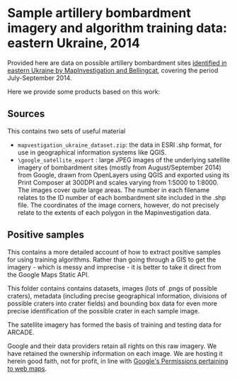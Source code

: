 # Sample artillery bombardment imagery and algorithm training data: eastern Ukraine, 2014

Provided here are data on possible artillery bombardment sites [identified in eastern Ukraine by MapInvestigation and Bellingcat](http://mapinvestigation.blogspot.co.uk/2015/07/smoking-grads-evidence-of-90-cross.html), covering the period July-September 2014.

Here we provide some products based on this work:

## Sources

This contains two sets of useful material

* `mapvestigation_ukraine_dataset.zip`: the data in ESRI .shp format, for use in geographical information systems like QGIS.
* `\google_satellite_export` : large JPEG images of the underlying satellite imagery of bombardment sites (mostly from August/September 2014) from Google, drawn from OpenLayers using QGIS and exported using its Print Composer at 300DPI and scales varying from 1:5000 to 1:8000. The images cover quite large areas. The number in each filename relates to the ID number of each bombardment site included in the .shp file. The coordinates of the image corners, however, do not precisely relate to the extents of each polygon in the Mapinvestigation data.

## Positive samples

This contains a more detailed account of how to extract positive samples for using training algorithms. Rather than going through a GIS to get the imagery - which is messy and imprecise - it is better to take it direct from the Google Maps Static API.

This folder contains contains datasets, images (lots of .pngs of possible craters), metadata (including precise geographical information, divisions of possible craters into crater fields) and bounding box data for even more precise identification of the possible crater in each sample image.

The satellite imagery has formed the basis of training and testing data for ARCADE.

Google and their data providers retain all rights on this raw imagery. We have retained the ownership information on each image. We are hosting it herein good faith, not for profit, in line with [Google's Permissions pertaining to web maps](https://www.google.com/permissions/geoguidelines.html#maps-web).
